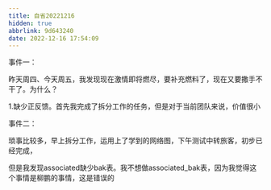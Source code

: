 ```yaml
---
title: 自省20221216
hidden: true
abbrlink: 9d643240
date: 2022-12-16 17:54:09
---
```




事件一：

昨天周四、今天周五，我发现现在激情即将燃尽，要补充燃料了，现在又要撒手不干了。为什么？



1.缺少正反馈。首先我完成了拆分工作的任务，但是对于当前团队来说，价值很小



事件二：

琐事比较多，早上拆分工作，运用上了学到的网络图，下午测试中转旅客，初步已经完成，

但是我发现associated缺少bak表。我不想做associated_bak表，因为我觉得这个事情是柳鹏的事情，这是错误的
